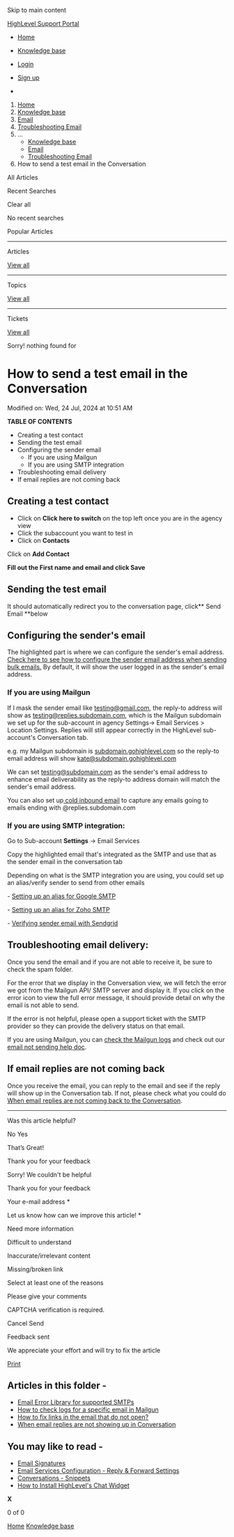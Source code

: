 Skip to main content

[ HighLevel Support Portal ](https://help.gohighlevel.com)

  * [ Home ](/support/home)
  * [ Knowledge base ](/support/solutions)

  * [Login](/support/login)
  * [Sign up](/support/signup)
  * 

  1. [Home](/support/home)
  2. [Knowledge base](/support/solutions)
  3. [Email](/support/solutions/48000449563)
  4. [Troubleshooting Email](/support/solutions/folders/48000665894)
  5. ... 
     * [Knowledge base](/support/solutions)
     * [Email](/support/solutions/48000449563)
     * [Troubleshooting Email](/support/solutions/folders/48000665894)
  6. How to send a test email in the Conversation

All  Articles 

Recent Searches

Clear all

No recent searches

Popular Articles

* * *

Articles

[View all](/support/search/solutions)

* * *

Topics

[View all](/support/search/topics)

* * *

Tickets

[View all](/support/search/tickets)

Sorry! nothing found for   

# How to send a test email in the Conversation

Modified on: Wed, 24 Jul, 2024 at 10:51 AM

**TABLE OF CONTENTS**

  * Creating a test contact
  * Sending the test email
  * Configuring the sender email
    * If you are using Mailgun
    * If you are using SMTP integration
  * Troubleshooting email delivery
  * If email replies are not coming back

## **Creating a test contact**

  * Click on **Click here to switch** on the top left once you are in the agency view
  * Click the subaccount you want to test in
  * Click on **Contacts**

Click on **Add Contact**

**Fill out the First name and email and click Save**

## **Sending the test email**

It should automatically redirect you to the conversation page, click**  Send Email **below

## **Configuring the sender's email**

The highlighted part is where we can configure the sender's email address. [Check here to see how to configure the sender email address when sending bulk emails.](https://gohighlevelassist.freshdesk.com/support/solutions/articles/48000979925-masking-campaign-emails-from-name-address) By default, it will show the user logged in as the sender's email address.

### **If you are using Mailgun**

If I mask the sender email like testing@gmail.com, the reply-to address will show as testing@replies.subdomain.com, which is the Mailgun subdomain we set up for the sub-account in agency Settings-> Email Services > Location Settings. Replies will still appear correctly in the HighLevel sub-account's Conversation tab. 

e.g. my Mailgun subdomain is [subdomain.gohighlevel.com](//subdomain.gohighlevel.com) so the reply-to email address will show kate@subdomain.gohighlevel.com

We can set [testing@subdomain.com](mailto:testing@subdomain.com) as the sender's email address to enhance email deliverability as the reply-to address domain will match the sender's email address.

You can also set up[ cold inbound email](https://help.gohighlevel.com/support/solutions/articles/48001185801-cold-email-inbound-setup) to capture any emails going to emails ending with @replies.subdomain.com

### [](https://app.gohighlevel.com/v2/location/RNTEDRA9ap9xSh2MyTYS/settings/smtp_service)**If you are using SMTP integration:**

Go to Sub-account **Settings** -> Email Services

Copy the highlighted email that's integrated as the SMTP and use that as the sender email in the conversation tab

Depending on what is the SMTP integration you are using, you could set up an alias/verify sender to send from other emails 

\- [Setting up an alias for Google SMTP](https://help.gohighlevel.com/support/solutions/articles/48001184605-setting-alias-for-google-smtp)

\- [Setting up an alias for Zoho SMTP](https://help.gohighlevel.com/support/solutions/articles/48001173743-using-zoho-as-your-smtp-provider)

\- [Verifying sender email with Sendgrid](https://docs.sendgrid.com/ui/sending-email/senders)

## **Troubleshooting email delivery:**

Once you send the email and if you are not able to receive it, be sure to check the spam folder.

For the error that we display in the Conversation view, we will fetch the error we got from the Mailgun API/ SMTP server and display it. If you click on the error icon to view the full error message, it should provide detail on why the email is not able to send.

If the error is not helpful, please open a support ticket with the SMTP provider so they can provide the delivery status on that email.

If you are using Mailgun, you can [check the Mailgun logs](https://help.gohighlevel.com/support/solutions/articles/48001188059-how-to-check-logs-for-a-specific-email-in-mailgun) and check out our [email not sending help doc](https://gohighlevelassist.freshdesk.com/support/solutions/articles/48000981687-emails-not-sending).

## **If email replies are not coming back**

Once you receive the email, you can reply to the email and see if the reply will show up in the Conversation tab. If not, please check what you could do [When email replies are not coming back to the Conversation](https://help.gohighlevel.com/support/solutions/articles/48001185819-when-email-replies-are-not-coming-back-to-the-conversation).

* * *

Was this article helpful?

No  Yes 

That’s Great!

Thank you for your feedback

Sorry! We couldn't be helpful

Thank you for your feedback

Your e-mail address *

Let us know how can we improve this article! *

Need more information 

Difficult to understand 

Inaccurate/irrelevant content 

Missing/broken link 

Select at least one of the reasons 

Please give your comments 

CAPTCHA verification is required. 

Cancel  Send 

Feedback sent

We appreciate your effort and will try to fix the article

[Print](javascript:print\(\))

## Articles in this folder -

  * [Email Error Library for supported SMTPs](/support/solutions/articles/48001209322-email-error-library-for-supported-smtps)
  * [How to check logs for a specific email in Mailgun](/support/solutions/articles/48001188059-how-to-check-logs-for-a-specific-email-in-mailgun)
  * [How to fix links in the email that do not open?](/support/solutions/articles/48001151622-how-to-fix-links-in-the-email-that-do-not-open-)
  * [When email replies are not showing up in Conversation](/support/solutions/articles/48001185819-when-email-replies-are-not-showing-up-in-conversation)

## You may like to read -

  * [Email Signatures](/support/solutions/articles/48000982598-email-signatures)
  * [Email Services Configuration - Reply & Forward Settings](/support/solutions/articles/48001155000-email-services-configuration-reply-forward-settings)
  * [Conversations - Snippets](/support/solutions/articles/155000003707-conversations-snippets)
  * [How to Install HighLevel's Chat Widget](/support/solutions/articles/48000984860-how-to-install-highlevel-s-chat-widget)

**X**

0 of 0 []()

[Home](/support/home) [Knowledge base](/support/solutions)
